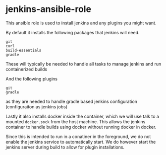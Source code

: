 # jenkins-ansible-role
This ansible role is used to install jenkins and any plugins you might want.

By default it installs the following packages that jenkins will need.
```
git
curl
build-essentials
gradle
```
These will typically be needed to handle all tasks to manage jenkins and run containerized builds

And the following plugins
```
git
gradle
```
as they are needed to handle gradle based jenkins configuration (configuraiton as jenkins jobs)

Lastly it also installs docker inside the container, which we will use talk to a mounted ```docker.sock``` from the host machine. This allows the jenkins container to handle builds using docker without running docker in docker.

Since this is intended to run in a conatiner in the foreground, we do not enable the jenkins service to automatically start.  We do however start the jenkins server during build to allow for plugin installations.
